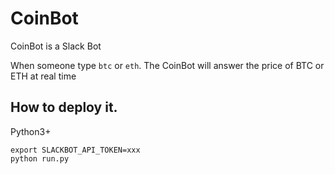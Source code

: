 # CoinBot

CoinBot is a Slack Bot

When someone type `btc` or `eth`. The CoinBot will answer the price of BTC or ETH at real time

## How to deploy it.

Python3+

```
export SLACKBOT_API_TOKEN=xxx
python run.py
```